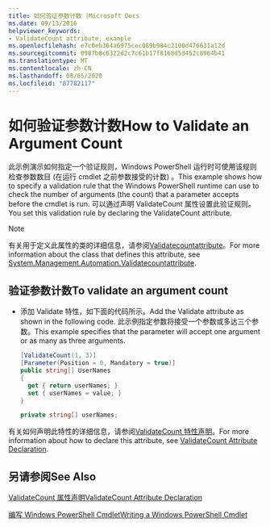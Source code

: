 ```yaml
---
title: 如何验证参数计数 |Microsoft Docs
ms.date: 09/13/2016
helpviewer_keywords:
- ValidateCount attribute, example
ms.openlocfilehash: e7c0eb364a6975cec089b984c2100d476631a12d
ms.sourcegitcommit: 0907b8c6322d2c7c61b17f8168d53452c8964b41
ms.translationtype: MT
ms.contentlocale: zh-CN
ms.lasthandoff: 08/05/2020
ms.locfileid: "87782117"
---
```

# <a name="how-to-validate-an-argument-count"></a><span data-ttu-id="2a1f1-102">如何验证参数计数</span><span class="sxs-lookup"><span data-stu-id="2a1f1-102">How to Validate an Argument Count</span></span>

<span data-ttu-id="2a1f1-103">此示例演示如何指定一个验证规则，Windows PowerShell 运行时可使用该规则检查参数数目 (在运行 cmdlet 之前参数接受的计数) 。</span><span class="sxs-lookup"><span data-stu-id="2a1f1-103">This example shows how to specify a validation rule that the Windows PowerShell runtime can use to check the number of arguments (the count) that a parameter accepts before the cmdlet is run.</span></span> <span data-ttu-id="2a1f1-104">可以通过声明 ValidateCount 属性设置此验证规则。</span><span class="sxs-lookup"><span data-stu-id="2a1f1-104">You set this validation rule by declaring the ValidateCount attribute.</span></span>

> [!NOTE]
> <span data-ttu-id="2a1f1-105">有关用于定义此属性的类的详细信息，请参阅[Validatecountattribute](/dotnet/api/System.Management.Automation.ValidateCountAttribute)。</span><span class="sxs-lookup"><span data-stu-id="2a1f1-105">For more information about the class that defines this attribute, see [System.Management.Automation.Validatecountattribute](/dotnet/api/System.Management.Automation.ValidateCountAttribute).</span></span>

## <a name="to-validate-an-argument-count"></a><span data-ttu-id="2a1f1-106">验证参数计数</span><span class="sxs-lookup"><span data-stu-id="2a1f1-106">To validate an argument count</span></span>

- <span data-ttu-id="2a1f1-107">添加 Validate 特性，如下面的代码所示。</span><span class="sxs-lookup"><span data-stu-id="2a1f1-107">Add the Validate attribute as shown in the following code.</span></span> <span data-ttu-id="2a1f1-108">此示例指定参数将接受一个参数或多达三个参数。</span><span class="sxs-lookup"><span data-stu-id="2a1f1-108">This example specifies that the parameter will accept one argument or as many as three arguments.</span></span>

    ```csharp
    [ValidateCount(1, 3)]
    [Parameter(Position = 0, Mandatory = true)]
    public string[] UserNames
    {
      get { return userNames; }
      set { userNames = value; }
    }

    private string[] userNames;
    ```

<span data-ttu-id="2a1f1-109">有关如何声明此特性的详细信息，请参阅[ValidateCount 特性声明](./validatecount-attribute-declaration.md)。</span><span class="sxs-lookup"><span data-stu-id="2a1f1-109">For more information about how to declare this attribute, see [ValidateCount Attribute Declaration](./validatecount-attribute-declaration.md).</span></span>

## <a name="see-also"></a><span data-ttu-id="2a1f1-110">另请参阅</span><span class="sxs-lookup"><span data-stu-id="2a1f1-110">See Also</span></span>

[<span data-ttu-id="2a1f1-111">ValidateCount 属性声明</span><span class="sxs-lookup"><span data-stu-id="2a1f1-111">ValidateCount Attribute Declaration</span></span>](./validatecount-attribute-declaration.md)

[<span data-ttu-id="2a1f1-112">编写 Windows PowerShell Cmdlet</span><span class="sxs-lookup"><span data-stu-id="2a1f1-112">Writing a Windows PowerShell Cmdlet</span></span>](./writing-a-windows-powershell-cmdlet.md)
